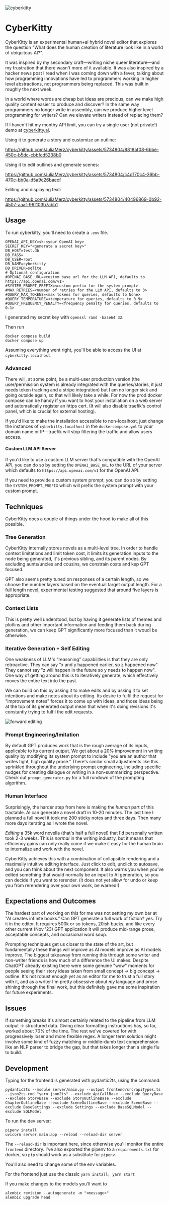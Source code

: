 ![cyberkitty](./cyberkitty-nb-small.png)
# CyberKitty

CyberKitty is an experimental human+ai hybrid novel editor that explores the question
"What does the human creation of literature look like in a world of ubiquitous AI?".

It was inspired by my secondary craft—writing niche queer literature—and my frustration that
there wasn't more of it available. It was also inspired by a hacker news post I read when I was
coming down with a fever, talking about how programming innovations have led to programmers
working in higher level abstractions, not programmers being replaced. This was built in
roughly the next week.

In a world where words are cheap but ideas are precious, can we make high quality content easier to
produce and discover? In the same way programmers no longer write in assembly, can we produce
higher level programming for writers? Can we elevate writers instead of replacing them?

If I haven't hit my monthy API limit, you can try a single user (not private!) demo
at [cyberkitty.ai](https://cyberkitty.ai).

Using it to generate a story and customize an outline:

https://github.com/JuliaMerz/cyberkitty/assets/5734804/8818af08-6bbe-450c-b5dc-cbbfcd5238b0

Using it to edit outlines and generate scenes:

https://github.com/JuliaMerz/cyberkitty/assets/5734804/c4d170c4-36bb-470c-bb0a-d5a9c26baecf

Editing and displaying text:

https://github.com/JuliaMerz/cyberkitty/assets/5734804/40496869-0b92-4507-aaaf-96f103b7abb1

## Usage

To run cyberkitty, you'll need to create a `.env` file.

```shell
OPENAI_API_KEY=sk-<your OpenAI key>
SECRET_KEY="<generate a secret key>"
DB_HOST=test.db
DB_PASS=
DB_USER=root
DB_NAME=cyberkitty
DB_DRIVER=sqlite
# Optional configuration
#OPENAI_BASE_URL=<custom base url for the LLM API, defaults to https://api.openai.com/v1>
#SYSTEM_PROMPT_PREFIX=<custom prefix for the system prompt>
#MAX_RETRIES=<number of retries for the LLM API, defaults to 3>
#QUERY_MAX_TOKENS=<max tokens for queries, defaults to None>
#QUERY_TEMPERATURE=<temperature for queries, defaults to 0.9>
#QUERY_FREQUENCY_PENALTY=<frequency penalty for queries, defaults to 0.1>
```

I generated my secret key with `openssl rand -base64 32`.

Then run

```shell
docker compose build
docker compose up
```

Assuming everything went right, you'll be able to access the UI at `cyberkitty.localhost`.

### Advanced

There will, at some point, be a multi-user production version (the user/permission system is already integrated
with the queries/stories, it just needs token tracking and a stripe integration) but I am
no longer sick and going outside again, so that will likely take a while. For now the prod
docker compose can be handy if you want to host your installation on a web server and
automatically register an https cert. (It will also disable traefik's control panel, which
is crucial for external hosting).

If you'd like to make the installation accessible to non-localhost, just change the instances
of `cyberkitty.localhost` in the `dockercompose.yml` to your domain name or IP—traefik will
stop filtering the traffic and allow users access.

#### Custom LLM API Server

If you'd like to use a custom LLM server that's compatible with the OpenAI API,
you can do so by setting the `OPENAI_BASE_URL` to the URL of your server which defaults
to `https://api.openai.com/v1` for the OpenAI API.

If you need to provide a custom system prompt, you can do so by setting the `SYSTEM_PROMPT_PREFIX`
which will prefix the system prompt with your custom prompt.

## Techniques

CyberKitty does a couple of things under the hood to make all of this possible.

### Tree Generation

CyberKitty internally stores novels as a multi-level tree. In order to handle context limitations
and limit token cost, it limits its generation inputs to the node being generated, it's previous
sibling, and its parent nodes. By excluding aunts/uncles and cousins, we constrain costs and
kep GPT focused.

GPT also seems pretty tuned on responses of a certain length, so we choose the number layers
based on the eventual target output length. For a full length novel, experimental testing
suggested that around five layers is appropriate.

### Context Lists

This is pretty well understood, but by having it generate lists of themes and plotlins and other
important information and feeding them back during generation, we can keep GPT significantly
more focused than it woudl be otherwise.

### Iterative Generation + Self Editing

One weakness of LLM's "reasoning" capabilities is that they are only retroactive. They
can say "x and y happened earlier, so z happened now" They cannot say "z will happen in the future
so y needs to happen now". One way of getting around this is to iteratively generate, which effectively
moves the entire text into the past.

We can build on this by asking it to make edits and by asking it to set intentions and make notes
about its editing. Its desire to fulfil the request for "improvement notes" forces it to come up with ideas,
and those ideas being at the top of its generated output mean that when it's doing revisions it's constantly
trying to fulfil the edit requests.

![forward editing](./forward_edits.png)

### Prompt Engineering/Imitation

By default GPT produces work that is the rough average of its inputs, applicable to its current output.
We get about a 20% improvement in writing quality by modifying its system prompt to include "you are an author
that writes tight, high quality prose." There's similar small adjustments like this sprinkled throughout
the underlying prompt engineering, including specific nudges for creating dialogue or writing in a non-summarizing
perspective. Check out `prompt_generator.py` for a full rundown of the prompting algorithm.

### Human Interface

Surprisingly, the harder step from here is making the *human* part of this tractable. AI
can generate a novel draft in 10-20 minutes. The last time I planned a full novel it took me
200 sticky notes and three days. Then many more days iterating as I wrote the novel.

*Editing* a 35k word novella (that's half a full novel) that I'd personally written took 2-3 weeks.
This is *normal* in the writing industry, but it means that efficiency gains can only really come
if we make it easy for the human brain to internalize and work with the novel.

CyberKitty achieves this with a combination of collapsible rendering and a maximally intuitive editing interface. Just
click to edit, unclick to autosave, and you can think about the next component. It also warns you
when you've edited something that would normally be an input to AI generation, so you can decide
if you want to rerender. (it does not yet allow for undo or keep you from rerendering over your own work, be warned!)

## Expectations and Outcomes

The hardest part of working on this for me was not setting my own bar at "AI creates infinite books."
Can GPT generate a full work of fiction? yes. Try it in the editor. It requires 500k or so tokens, 20ish bucks,
 and like every other current (Nov '23) GPT application it will produce mid-range prose, acceptable concepts,
and occasional word soup.

Prompting techniques get us closer to the state of the art, but fundamentally these things will improve
as AI models improve as AI models improve. The biggest takeaway from running this through some
writer and non-writer friends is how much of a difference the UI makes. Despite ChatGPT already
existing there were some genuine "wow" moments for people seeing their story ideas taken from
small concept -> big concept -> outline. It's not robust enough yet as an editor for me to trust
a full story with it, and as a writer I'm pretty obsessive about _my_ language and prose shining
through the final work, but this definitely gave me some inspiration for future experiments.

## Issues

If something breaks it's almost certainly related to the pipeline from LLM output -> structured data.
Giving clear formatting instructions has, so far, worked about 70% of the time. The rest we've
covered for with progressively loser and more flexible regex. A longer term solution might involve
some kind of fuzzy matching or middle-dumb text comprehension like an NLP parser to bridge the gap,
but that takes longer than a single flu to build.

## Development

Typing for the frontend is generated with pydantic2ts, using the command:

```shell
pydantic2ts --module server/main.py --output frontend/src/apiTypes.ts --json2ts-cmd "yarn json2ts" --exclude ApiCallBase --exclude QueryBase --exclude StoryBase --exclude StoryOutlineBase --exclude ChapterOutlineBase --exclude SceneOutlineBase --exclude SceneBase --exclude BaseSettings --exclude Settings --exclude BaseSQLModel --exclude SQLModel
```

To run the dev server:

```shell
pipenv install
uvicorn server.main:app --reload --reload-dir server
```

The `--reload-dir` is important here, since otherwise you'll monitor the entire `frontend` directory. I've also
exported the pipenv to a `requirements.txt` for docker, so `pip` should work as a substitute for `pipenv`.

You'll also need to change some of the env variables.

For the frontend just use the classic `yarn install; yarn start`

If you make changes to the models you'll want to

```shell
alembic revision --autogenerate -m "<message>"
alembic upgrade head
```
